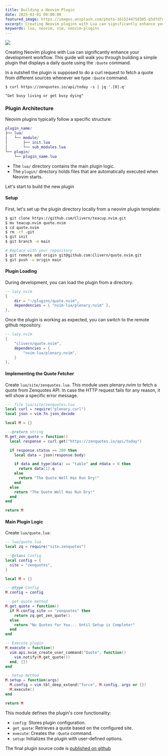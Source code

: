 ```yaml
---
title: Building a Neovim Plugin
date: 2025-03-01 00:00:00
featured_image: https://images.unsplash.com/photo-1615244758305-b5dfdfef7511?q=75&fm=jpg&w=1000&fit=max
excerpt: Creating Neovim plugins with Lua can significantly enhance your development workflow. This guide will walk you through building a simple plugin that displays a daily quote.
keywords: lua, neovim, vim, neovim-plugins
---
```


![](https://images.unsplash.com/photo-1615244758305-b5dfdfef7511?q=75&fm=jpg&w=1000&fit=max)

Creating Neovim plugins with Lua can significantly enhance your development workflow. This guide will walk you through building a simple plugin that displays a daily quote using the `:Quote` command.

In a nutshell the plugin is supposed to do a curl request to fetch a quote from different sources whenever we type `:Quote` command.

```
$ curl https://zenquotes.io/api/today -s | jq '.[0].q'

"Get busy living or get busy dying"
```

### Plugin Architecture

Neovim plugins typically follow a specific structure:

```lua
plugin_name/
├── lua/
│   └── module/
│       ├── init.lua
│       └── sub_modules.lua
└── plugin/
    └── plugin_name.lua
```

- The `lua/` directory contains the main plugin logic.
- The `plugin/` directory holds files that are automatically executed when Neovim starts.

Let's start to build the new plugin

#### Setup

First, let's set up the plugin directory locally from a neovim plugin template:

```bash
$ git clone https://github.com/Clivern/teacup.nvim.git
$ mv teacup.nvim quote.nvim
$ cd quote.nvim
$ rm -rf .git
$ git init
$ git branch -m main

# Replace with your repository
$ git remote add origin git@github.com:Clivern/quote.nvim.git
$ git push -u origin main
```

#### Plugin Loading

During development, you can load the plugin from a directory.

```lua
-- lazy.nvim
{
    dir = "~/plugins/quote.nvim",
    dependencies = { "nvim-lua/plenary.nvim" },
},
```

Once the plugin is working as expected, you can switch to the remote github repository.

```lua
-- lazy.nvim
{
    "clivern/quote.nvim",
    dependencies = {
        "nvim-lua/plenary.nvim",
    }
},
```

#### Implementing the Quote Fetcher

Create `lua/site/zenquotes.lua`. This module uses plenary.nvim to fetch a quote from Zenquotes API. In case the HTTP request fails for any reason, it will show a specific error message.

```lua
--- file lua/site/zenquotes.lua
local curl = require("plenary.curl")
local json = vim.fn.json_decode

local M = {}

---@return string
M.get_zen_quote = function()
  local response = curl.get("https://zenquotes.io/api/today")

  if response.status == 200 then
    local data = json(response.body)

    if data and type(data) == "table" and #data > 0 then
      return data[1].q
    else
      return "The Quote Well Has Run Dry!"
    end
  else
    return "The Quote Well Has Run Dry!"
  end
end

return M
```

#### Main Plugin Logic

Create `lua/quote.lua`:

```lua
-- lua/quote.lua
local zq = require("site.zenquotes")

---@class Config
local config = {
  site = "zenquotes",
}

local M = {}

---@type Config
M.config = config

-- get quote method
M.get_quote = function()
  if M.config.site == "zenquotes" then
    return zq.get_zen_quote()
  else
    return "No Quotes for You... Until Setup is Complete!"
  end
end

-- Execute plugin
M.execute = function()
  vim.api.nvim_create_user_command("Quote", function()
    vim.notify(M.get_quote())
  end, {})
end

-- Setup method
M.setup = function(args)
  M.config = vim.tbl_deep_extend("force", M.config, args or {})
  M.execute()
end

return M
```

This module defines the plugin's core functionality:

- `config`: Stores plugin configuration.
- `get_quote`: Retrieves a quote based on the configured site.
- `execute`: Creates the `:Quote` command.
- `setup`: Initializes the plugin with user-defined options.

The final plugin source code is [published on github](https://github.com/Clivern/quote.nvim)
